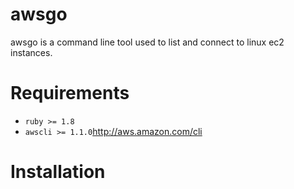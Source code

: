 awsgo
=====
awsgo is a command line tool used to list and connect to linux ec2 instances.

Requirements
============
- ``ruby >= 1.8``
- ``awscli >= 1.1.0``http://aws.amazon.com/cli

Installation
============
